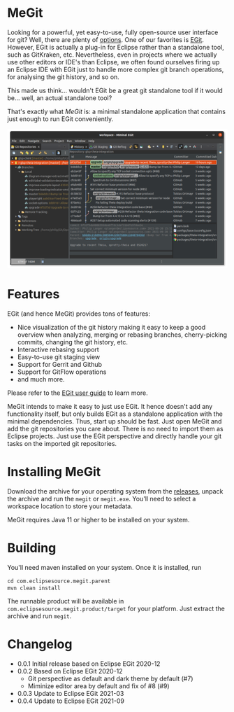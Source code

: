 # MeGit

Looking for a powerful, yet easy-to-use, fully open-source user interface for git? Well, there are plenty of [options](https://git-scm.com/downloads/guis/). One of our favorites is [EGit](https://www.eclipse.org/egit/). However, EGit is actually a plug-in for Eclipse rather than a standalone tool, such as GitKraken, etc. Nevertheless, even in projects where we actually use other editors or IDE's than Eclipse, we often found ourselves firing up an Eclipse IDE with EGit just to handle more complex git branch operations, for analysing the git history, and so on.

This made us think... wouldn't EGit be a great git standalone tool if it would be... well, an actual standalone tool?

That's exactly what *MeGit* is: a minimal standalone application that contains just enough to run EGit conveniently.

![Screenshot of MeGit](doc/megit-screenshot.png)

# Features

EGit (and hence MeGit) provides tons of features:
* Nice visualization of the git history making it easy to keep a good overview when analyzing, merging or rebasing branches, cherry-picking commits, changing the git history, etc.
* Interactive rebasing support
* Easy-to-use git staging view
* Support for Gerrit and Github
* Support for GitFlow operations
* and much more.

Please refer to the [EGit user guide](https://wiki.eclipse.org/EGit/User_Guide) to learn more.

MeGit intends to make it easy to just use EGit. It hence doesn't add any functionality itself, but only builds EGit as a standalone application with the minimal dependencies. Thus, start up should be fast. Just open MeGit and add the git repositories you care about. There is no need to import them as Eclipse projects. Just use the EGit perspective and directly handle your git tasks on the imported git repositories.


# Installing MeGit

Download the archive for your operating system from the [releases](https://github.com/eclipsesource/megit/releases), unpack the archive and run the `megit` or `megit.exe`. You'll need to select a workspace location to store your metadata.

MeGit requires Java 11 or higher to be installed on your system.

# Building

You'll need maven installed on your system. Once it is installed, run

```
cd com.eclipsesource.megit.parent
mvn clean install
```

The runnable product will be available in `com.eclipsesource.megit.product/target` for your platform. Just extract the archive and run `megit`.

# Changelog

  * 0.0.1 Initial release based on Eclipse EGit 2020-12
  * 0.0.2 Based on Eclipse EGit 2020-12
    * Git perspective as default and dark theme by default (#7)
    * Miminize editor area by default and fix of #8 (#9)
  * 0.0.3 Update to Eclipse EGit 2021-03
  * 0.0.4 Update to Eclipse EGit 2021-09
